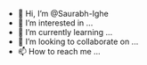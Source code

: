 - 👋 Hi, I’m @Saurabh-Ighe
- 👀 I’m interested in ...
- 🌱 I’m currently learning ...
- 💞️ I’m looking to collaborate on ...
- 📫 How to reach me ...

<!---
Saurabh-Ighe/Saurabh-Ighe is a ✨ special ✨ repository because its `README.md` (this file) appears on your GitHub profile.
You can click the Preview link to take a look at your changes.
--->
